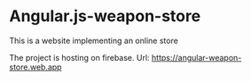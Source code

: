 # Angular.js-weapon-store
This is a website implementing an online store

The project is hosting on firebase. Url: https://angular-weapon-store.web.app
